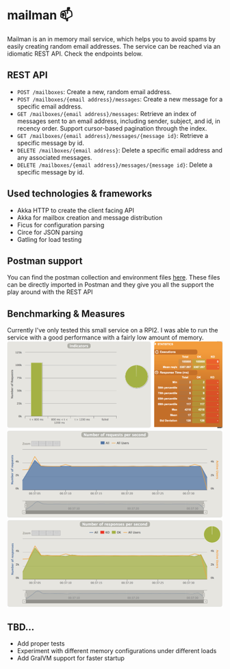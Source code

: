 # mailman 📫
Mailman is an in memory mail service, which helps you to avoid spams by easily creating random email addresses.
The service can be reached via an idiomatic REST API. Check the endpoints below.
## REST API 
- `POST /mailboxes`: Create a new, random email address. 
- `POST /mailboxes/{email address}/messages`: Create a new message for a specific email address. 
- `GET /mailboxes/{email address}/messages`: Retrieve an index of messages sent to an email address, including sender, subject, and id, in recency order. Support cursor-based pagination through the index. 
- `GET /mailboxes/{email address}/messages/{message id}`: Retrieve a specific message by id. 
- `DELETE /mailboxes/{email address}`: Delete a specific email address and any associated messages. 
- `DELETE /mailboxes/{email address}/messages/{message id}`: Delete a specific message by id.

## Used technologies & frameworks
- Akka HTTP to create the client facing API
- Akka for mailbox creation and message distribution
- Ficus for configuration parsing
- Circe for JSON parsing
- Gatling for load testing 

## Postman support
You can find the postman collection and environment files [here](https://github.com/janory/mailman/tree/master/postman_collection).
These files can be directly imported in Postman and they give you all the support the play around with the REST API

## Benchmarking & Measures
Currently I've only tested this small service on a RPI2.
I was able to run the service with a good performance with a fairly low amount of memory.
![Indicators](https://raw.githubusercontent.com/janory/mailman/master/mailman-app-loadtest/results/indicators.png)
![Number of requests per second](https://raw.githubusercontent.com/janory/mailman/master/mailman-app-loadtest/results/number_of_requests_per_second.png)
![Number of responses per second](https://raw.githubusercontent.com/janory/mailman/master/mailman-app-loadtest/results/number_of_responses_per_second.png)


## TBD...
- Add proper tests
- Experiment with different memory configurations under different loads
- Add GralVM support for faster startup
